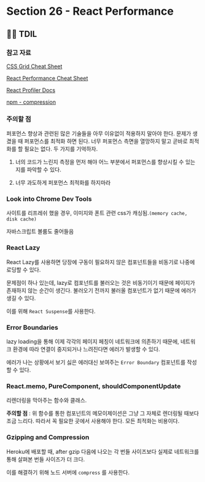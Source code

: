 # Section 26 - React Performance

## :raising_hand_man: TDIL

### 참고 자료

[CSS Grid Cheat Sheet](https://css-tricks.com/snippets/css/complete-guide-grid/)

[React Performance Cheat Sheet](https://houssein.me/progressive-react)

[React Profiler Docs](https://reactjs.org/docs/profiler.html#usage)

[npm - compression](https://www.npmjs.com/package/compression)

### 주의할 점

퍼포먼스 향상과 관련된 많은 기술들을 아무 이유없이 적용하지 말아야 한다. 문제가 생겼을 때 퍼포먼스를 최적화 하면 된다. 너무 퍼포먼스 측면을 열망하지 말고 곧바로 최적화를 할 필요는 없다. 두 가지를 기억하자.

1. 너의 코드가 느린지 측정을 먼저 해야 어느 부분에서 퍼포먼스를 향상시킬 수 있는지를 파악할 수 있다.

2. 너무 과도하게 퍼포먼스 최적화를 하지마라

### Look into Chrome Dev Tools

사이트를 리프레쉬 했을 경우, 이미지와 폰트 관련 css가 캐싱됨.`(memory cache, disk cache)`

자바스크립트 볼륨도 줄어들음

### React Lazy

React Lazy를 사용하면 당장에 구동이 필요하지 않은 컴포넌트들을 비동기로 나중에 로딩할 수 있다.

문제점이 하나 있는데, lazy로 컴포넌트를 불러오는 것은 비동기이기 때문에 페이지가 존재하지 않는 순간이 생긴다. 불러오기 전까지 불러올 컴포넌트가 없기 때문에 에러가 생길 수 있다.

이를 위해 `React Suspense`를 사용한다.

### Error Boundaries

lazy loading을 통해 이제 각각의 페이지 페칭이 네트워크에 의존하기 때문에, 네트워크 환경에 따라 연결이 중지되거나 느려진다면 에러가 발생할 수 있다.

에러가 나는 상황에서 보기 싫은 에러대신 보여주는 `Error Boundary` 컴포넌트를 작성할 수 있다.

### React.memo, PureComponent, shouldComponentUpdate

리렌더링을 막아주는 함수와 클래스.

**주의할 점** : 위 함수를 통한 컴포넌트의 메모이제이션은 그냥 그 자체로 렌더링될 때보다 조금 느리다. 따라서 꼭 필요한 곳에서 사용해야 한다. 모든 최적화는 비용이다.

### Gzipping and Compression

Heroku에 배포할 때, after gzip 다음에 나오는 각 번들 사이즈보다 실제로 네트워크를 통해 살펴본 번들 사이즈가 더 크다.

이를 해결하기 위해 노드 서버에 `compress` 를 사용한다.
